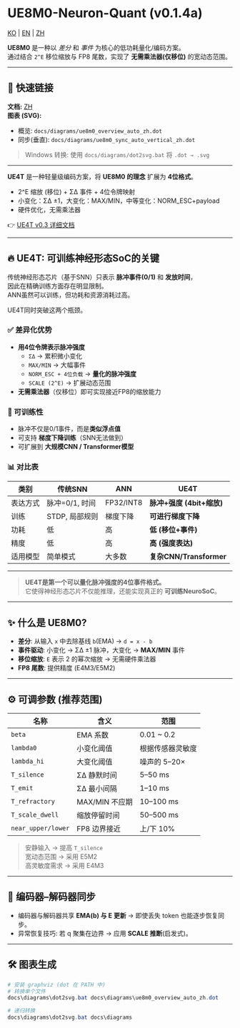# UE8M0-Neuron-Quant (v0.1.4a)

[KO](README.md) | [EN](README_en.md) | [ZH](README_zh.md)

**UE8M0** 是一种以 *差分* 和 *事件* 为核心的低功耗量化/编码方案。  
通过结合 `2^E` 移位缩放与 FP8 尾数，实现了 **无需乘法器(仅移位)** 的宽动态范围。

---

## 🧭 快速链接
**文档:** [ZH](docs/algorithm_full_zh.md)  
**图表 (SVG):**  
- 概览: `docs/diagrams/ue8m0_overview_auto_zh.dot`  
- 同步(垂直): `docs/diagrams/ue8m0_sync_auto_vertical_zh.dot`  

> Windows 转换: 使用 `docs/diagrams/dot2svg.bat` 将 `.dot → .svg`

---

**UE4T** 是一种轻量级编码方案，将 **UE8M0 的理念** 扩展为 **4位格式**。  
- 2^E 缩放 (移位) + ΣΔ 事件 + 4位令牌映射  
- 小变化：ΣΔ ±1，大变化：MAX/MIN，中等变化：NORM_ESC+payload  
- 硬件优化，无需乘法器  

👉 [UE4T v0.3 详细文档](docs/ue4t_format_v.0.3_zh.md)

---

## 🔥 UE4T: 可训练神经形态SoC的关键

传统神经形态芯片（基于SNN）只表示 **脉冲事件(0/1)** 和 **发放时间**，  
因此在精确训练方面存在明显限制。  
ANN虽然可以训练，但功耗和资源消耗过高。

UE4T同时突破这两个瓶颈。

### ✅ 差异化优势
- **用4位令牌表示脉冲强度**
  - `ΣΔ` → 累积微小变化  
  - `MAX/MIN` → 大幅事件  
  - `NORM_ESC + 4位负载` → **量化的脉冲强度**  
  - `SCALE (2^E)` → 扩展动态范围  
- **无需乘法器**（仅移位）即可实现接近FP8的缩放能力

### 🧠 可训练性
- 脉冲不仅是0/1事件，而是**类似浮点值**  
- 可支持 **梯度下降训练**（SNN无法做到）  
- 可扩展到 **大规模CNN / Transformer模型**

### 📊 对比表
| 类别 | 传统SNN | ANN | **UE4T** |
|------|---------|-----|----------|
| 表达方式 | 脉冲=0/1, 时间 | FP32/INT8 | **脉冲+强度 (4bit+缩放)** |
| 训练 | STDP, 局部规则 | 梯度下降 | **可进行梯度下降** |
| 功耗 | 低 | 高 | **低 (移位+事件)** |
| 精度 | 低 | 高 | **高 (强度表达)** |
| 适用模型 | 简单模式 | 大多数 | **复杂CNN/Transformer** |

---

> **UE4T是第一个可以量化脉冲强度的4位事件格式。**  
> 它使得神经形态芯片不仅能推理，还能实现真正的 **可训练NeuroSoC**。

---

## ✨ 什么是 UE8M0?
- **差分**: 从输入 `x` 中去除基线 `b`(EMA) → `d = x - b`  
- **事件驱动**: 小变化 → ΣΔ ±1 脉冲，大变化 → **MAX/MIN** 事件  
- **移位缩放**: `E` 表示 2 的幂次缩放 → 无需硬件乘法器  
- **FP8 尾数**: 提供精度 (E4M3/E5M2)

---

## ⚙️ 可调参数 (推荐范围)
| 名称 | 含义 | 范围 |
|---|---|---|
| `beta` | EMA 系数 | 0.01 ~ 0.2 |
| `lambda0` | 小变化阈值 | 根据传感器灵敏度 |
| `lambda_hi` | 大变化阈值 | 噪声的 5–20× |
| `T_silence` | ΣΔ 静默时间 | 5–50 ms |
| `T_emit` | ΣΔ 最小间隔 | 1–10 ms |
| `T_refractory` | MAX/MIN 不应期 | 10–100 ms |
| `T_scale_dwell` | 缩放停留时间 | 50–500 ms |
| `near_upper/lower` | FP8 边界接近 | 上/下 10% |

> 安静输入 → 提高 `T_silence`  
> 宽动态范围 → 采用 E5M2  
> 高灵敏度需求 → 采用 E4M3

---

## 🔁 编码器–解码器同步
- 编码器与解码器共享 **EMA(b) 与 E 更新** → 即使丢失 token 也能逐步恢复同步。  
- 异常恢复技巧: 若 q 聚集在边界 → 应用 **SCALE 推断**(启发式)。

---

## 🛠️ 图表生成
```powershell
# 安装 graphviz (dot 在 PATH 中)
# 转换单个文件
docs\diagrams\dot2svg.bat docs\diagrams\ue8m0_overview_auto_zh.dot

# 递归转换
docs\diagrams\dot2svg.bat docs\diagrams

